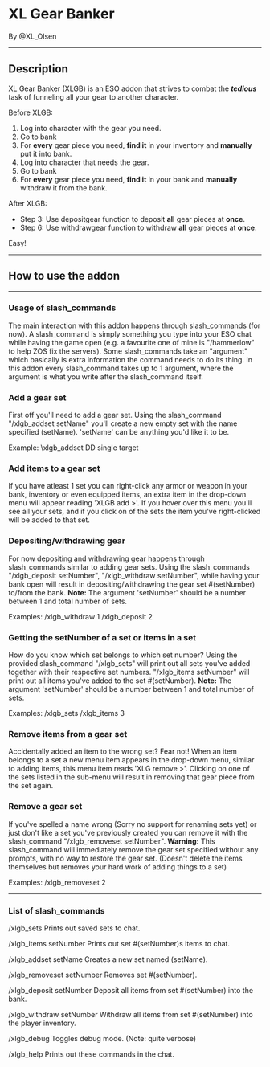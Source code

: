 # XL Gear Banker

By @XL_Olsen

***

## Description

XL Gear Banker (XLGB) is an ESO addon that strives to combat the ***tedious*** task of funneling all your gear to another character.

Before XLGB:

1. Log into character with the gear you need.
2. Go to bank
3. For **every** gear piece you need, **find it** in your inventory and **manually** put it into bank.
4. Log into character that needs the gear.
5. Go to bank
6. For **every** gear piece you need, **find it** in your bank and **manually** withdraw it from the bank.

After XLGB:

- Step 3: Use depositgear function to deposit **all** gear pieces at **once**.
- Step 6: Use withdrawgear function to withdraw **all** gear pieces at **once**.

Easy!
***

## How to use the addon

***

### Usage of slash_commands

The main interaction with this addon happens through slash_commands (for now). A slash_command is simply something you type into your ESO chat while having the game open (e.g. a favourite one of mine is "/hammerlow" to help ZOS fix the servers). 
Some slash_commands take an "argument" which basically is extra information the command needs to do its thing. In this addon every slash_command takes up to 1 argument, where the argument is what you write after the slash_command itself.

### Add a gear set

First off you'll need to add a gear set. Using the slash_command "/xlgb_addset setName" you'll create a new empty set with the name specified (setName).
'setName' can be anything you'd like it to be.

Example:
\xlgb_addset DD single target

### Add items to a gear set

If you have atleast 1 set you can right-click any armor or weapon in your bank, inventory or even equipped items, an extra item in the drop-down menu will appear reading 'XLGB add >'.
If you hover over this menu you'll see all your sets, and if you click on of the sets the item you've right-clicked will be added to that set.

### Depositing/withdrawing gear

For now depositing and withdrawing gear happens through slash_commands similar to adding gear sets. Using the slash_commands "/xlgb_deposit setNumber", "/xlgb_withdraw setNumber", while having your bank open will result in depositing/withdrawing the gear set #(setNumber) to/from the bank.
**Note:** The argument 'setNumber' should be a number between 1 and total number of sets.

Examples:
/xlgb_withdraw 1
/xlgb_deposit 2

### Getting the setNumber of a set or items in a set

How do you know which set belongs to which set number? Using the provided slash_command "/xlgb_sets" will print out all sets you've added together with their respective set numbers. "/xlgb_items setNumber" will print out all items you've added to the set #(setNumber).
**Note:** The argument 'setNumber' should be a number between 1 and total number of sets.

Examples:
/xlgb_sets
/xlgb_items 3

### Remove items from a gear set

Accidentally added an item to the wrong set? Fear not! When an item belongs to a set a new menu item appears in the drop-down menu, similar to adding items, this menu item reads 'XLG remove >'.
Clicking on one of the sets listed in the sub-menu will result in removing that gear piece from the set again.

### Remove a gear set

If you've spelled a name wrong (Sorry no support for renaming sets yet) or just don't like a set you've previously created you can remove it with the slash_command  "/xlgb_removeset setNumber".
**Warning:** This slash_command will immediately remove the gear set specified without any prompts, with no way to restore the gear set. (Doesn't delete the items themselves but removes your hard work of adding things to a set)

Examples:
/xlgb_removeset 2
***

### List of slash_commands

/xlgb_sets
Prints out saved sets to chat.

/xlgb_items setNumber
Prints out set #(setNumber)s items to chat.

/xlgb_addset setName
Creates a new set named (setName).

/xlgb_removeset setNumber
Removes set #(setNumber).

/xlgb_deposit setNumber
Deposit all items from set #(setNumber) into the bank.

/xlgb_withdraw setNumber
Withdraw all items from set #(setNumber) into the player inventory.

/xlgb_debug
Toggles debug mode. (Note: quite verbose)

/xlgb_help
Prints out these commands in the chat.
